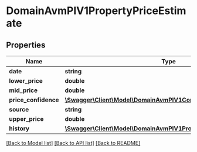 # DomainAvmPIV1PropertyPriceEstimate

## Properties
Name | Type | Description | Notes
------------ | ------------- | ------------- | -------------
**date** | **string** |  | [optional] 
**lower_price** | **double** |  | [optional] 
**mid_price** | **double** |  | [optional] 
**price_confidence** | [**\Swagger\Client\Model\DomainAvmPIV1ConfidenceEnum**](DomainAvmPIV1ConfidenceEnum.md) |  | [optional] 
**source** | **string** |  | [optional] 
**upper_price** | **double** |  | [optional] 
**history** | [**\Swagger\Client\Model\DomainAvmPIV1PropertyPriceEstimateHistory[]**](DomainAvmPIV1PropertyPriceEstimateHistory.md) |  | [optional] 

[[Back to Model list]](../../README.md#documentation-for-models) [[Back to API list]](../../README.md#documentation-for-api-endpoints) [[Back to README]](../../README.md)

